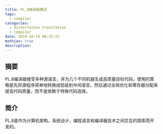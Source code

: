 ```yaml
---
title: PL_8编译器概述
tags:
  - compiler
categories:
  - dissertation translation
  - compiler
date: 2024-10-10 00:15:22
mathjax: true
description:
---
```


## 摘要

PL.8编译器接受多种源语言，并为几个不同机器生成高质量目标代码。使用的策略是先将源程序简单地转换成低级别中间语言。然后通过全局优化和寄存器分配来提高代码质量，而不是依赖于特殊代码选择。

 <!-- more -->

## 简介

PL.8是作为计算机架构，系统设计，编程语言和编译器技术之间交互的探索而开发的。

